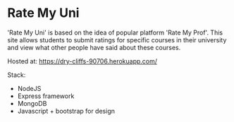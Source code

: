 # Rate My Uni 

'Rate My Uni' is based on the idea of popular platform 'Rate My Prof'. This site allows students to submit ratings for specific courses in their university and view what other people have said about these courses. 

Hosted at: https://dry-cliffs-90706.herokuapp.com/

Stack: 
 - NodeJS
 - Express framework
 - MongoDB
 - Javascript + bootstrap for design 


 